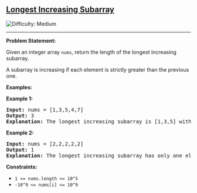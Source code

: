 <h2><a href="https://leetcode.com/problems/longest-increasing-subarray">Longest Increasing Subarray</a></h2>

<img src='https://img.shields.io/badge/Difficulty-Medium-yellow' alt='Difficulty: Medium' /><hr>

<p><strong>Problem Statement:</strong></p>
<p>Given an integer array <code>nums</code>, return the length of the longest increasing subarray.</p>

<p>A subarray is increasing if each element is strictly greater than the previous one.</p>

<p><strong>Examples:</strong></p>

<p><strong>Example 1:</strong></p>
<pre>
<strong>Input:</strong> nums = [1,3,5,4,7]
<strong>Output:</strong> 3
<strong>Explanation:</strong> The longest increasing subarray is [1,3,5] with length 3.
</pre>

<p><strong>Example 2:</strong></p>
<pre>
<strong>Input:</strong> nums = [2,2,2,2,2]
<strong>Output:</strong> 1
<strong>Explanation:</strong> The longest increasing subarray has only one element since all are the same.
</pre>

<p><strong>Constraints:</strong></p>
<ul>
	<li><code>1 &lt;= nums.length &lt;= 10^5</code></li>
	<li><code>-10^9 &lt;= nums[i] &lt;= 10^9</code></li>
</ul>
